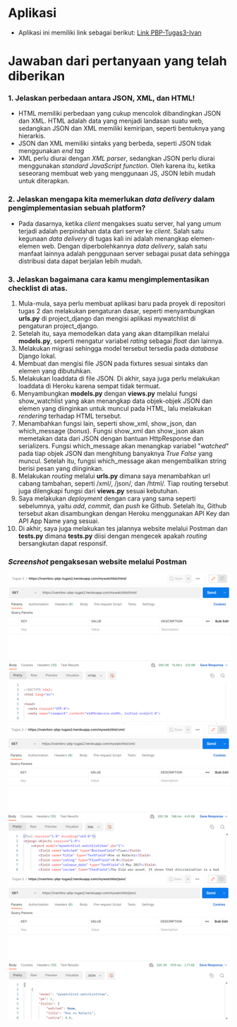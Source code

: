 # Aplikasi
- Aplikasi ini memiliki link sebagai berikut:
[Link PBP-Tugas3-Ivan](http://ivanrbnc-pbp-tugas2.herokuapp.com/mywatchlist/)

# Jawaban dari pertanyaan yang telah diberikan

### 1. Jelaskan perbedaan antara JSON, XML, dan HTML!
- HTML memiliki perbedaan yang cukup mencolok dibandingkan JSON dan XML. HTML adalah data yang menjadi landasan suatu web, sedangkan JSON dan XML memiliki kemiripan, seperti bentuknya yang hierarkis.
- JSON dan XML memiliki sintaks yang berbeda, seperti JSON tidak menggunakan *end tag*
- XML perlu diurai dengan *XML parser*, sedangkan JSON perlu diurai menggunakan *standard JavaScript function*. Oleh karena itu, ketika seseorang membuat web yang menggunaan JS, JSON lebih mudah untuk diterapkan.

### 2. Jelaskan mengapa kita memerlukan *data delivery* dalam pengimplementasian sebuah platform?
- Pada dasarnya, ketika *client* mengakses suatu server, hal yang umum terjadi adalah perpindahan data dari server ke *client*. Salah satu kegunaan *data delivery* di tugas kali ini adalah menangkap elemen-elemen web. Dengan diperbolehkannya *data delivery*, salah satu manfaat lainnya adalah penggunaan server sebagai pusat data sehingga distribusi data dapat berjalan lebih mudah.

### 3. Jelaskan bagaimana cara kamu mengimplementasikan checklist di atas.
1.  Mula-mula, saya perlu membuat aplikasi baru pada proyek di repositori tugas 2 dan melakukan pengaturan dasar, seperti menyambungkan **urls.py** di project_django dan mengisi aplikasi mywatchlist di pengaturan project_django.
2. Setelah itu, saya memodelkan data yang akan ditampilkan melalui **models.py**, seperti mengatur variabel *rating* sebagai *float* dan lainnya.
3. Melakukan migrasi sehingga model tersebut tersedia pada *database* Django lokal.
4. Membuat dan mengisi file JSON pada fixtures sesuai sintaks dan elemen yang dibutuhkan.
5. Melakukan loaddata di file JSON. Di akhir, saya juga perlu melakukan loaddata di Heroku karena sempat tidak termuat.
6. Menyambungkan **models.py** dengan **views.py** melalui fungsi show_watchlist yang akan menangkap data objek-objek JSON dan elemen yang diinginkan untuk muncul pada HTML, lalu melakukan *rendering* terhadap HTML tersebut.
7. Menambahkan fungsi lain, seperti show_xml, show_json, dan which_message (*bonus*). Fungsi show_xml dan show_json akan memetakan data dari JSON dengan bantuan HttpResponse dan serializers. Fungsi which_message akan menangkap variabel "*watched*" pada tiap objek JSON dan menghitung banyaknya *True False* yang muncul. Setelah itu, fungsi which_message akan mengembalikan string berisi pesan yang diinginkan.
8. Melakukan *routing* melalui **urls.py** dimana saya menambahkan url cabang tambahan, seperti /xml/, /json/, dan /html/. Tiap routing tersebut juga dilengkapi fungsi dari **views.py** sesuai kebutuhan.
9. Saya melakukan *deployment* dengan cara yang sama seperti sebelumnya, yaitu *add*, *commit*, dan *push* ke Github. Setelah itu, Github tersebut akan disambungkan dengan Heroku menggunakan API Key dan API App Name yang sesuai.
10. Di akhir, saya juga melakukan tes jalannya website melalui Postman dan **tests.py** dimana **tests.py** diisi dengan mengecek apakah *routing* bersangkutan dapat responsif. 

### *Screenshot* pengaksesan website melalui Postman

![Screenshot melalui postman 1 - URL HTML](/assets/mywatchlist-html.PNG)
![Screenshot melalui postman 2 - URL XML](/assets/mywatchlist-xml.PNG)
![Screenshot melalui postman 3 - URL JSON](/assets/mywatchlist-json.PNG)